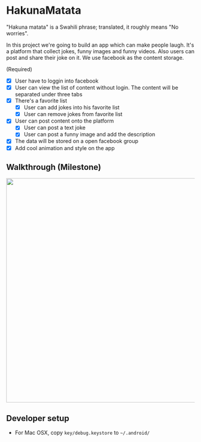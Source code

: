 # HakunaMatata

"Hakuna matata" is a Swahili phrase; translated, it roughly means "No worries".  

In this project we're going to build an app which can make people laugh. It's a platform that collect jokes, funny images and funny videos. Also users can post and share their joke on it. We use facebook as the content storage.

(Required)
* [x] User have to loggin into facebook
* [x] User can view the list of content without login. The content will be separated under three tabs
* [x] There's a favorite list
  * [x] User can add jokes into his favorite list
  * [x] User can remove jokes from favorite list
* [x] User can post content onto the platform
  * [x] User can post a text joke
  * [x] User can post a funny image and add the description
* [x] The data will be stored on a open facebook group
* [x] Add cool animation and style on the app

## Walkthrough (Milestone)
<img src='walkthrough.gif' title='finaldemo.gif' width='550px'  height='600px'  alt=''/>

## Developer setup
* For Mac OSX, copy `key/debug.keystore` to `~/.android/`
